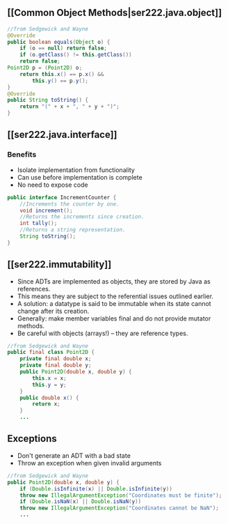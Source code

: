 ## [[Common Object Methods|ser222.java.object]]
```Java
//from Sedgewick and Wayne
@Override
public boolean equals(Object o) {
    if (o == null) return false;
    if (o.getClass() != this.getClass())
    return false;
Point2D p = (Point2D) o;
    return this.x() == p.x() &&
        this.y() == p.y();
}
@Override
public String toString() {
    return "(" + x + ", " + y + ")";
}
```
## [[ser222.java.interface]]
### Benefits
- Isolate implementation from functionality
- Can use before implementation is complete
- No need to expose code
```Java
public interface IncrementCounter {
    //Increments the counter by one.
    void increment();
    //Returns the increments since creation.
    int tally();
    //Returns a string representation.
    String toString();
}
```
## [[ser222.immutability]]
- Since ADTs are implemented as objects,
they are stored by Java as references.
- This means they are subject to the
referential issues outlined earlier.
- A solution: a datatype is said to be
immutable when its state cannot change
after its creation.
- Generally: make member variables final
and do not provide mutator methods.
- Be careful with objects (arrays!) – they
are reference types.
```Java
//from Sedgewick and Wayne
public final class Point2D {
    private final double x;
    private final double y;
    public Point2D(double x, double y) {
        this.x = x;
        this.y = y;
    }
    public double x() {
        return x;
    }
    ...
```
## Exceptions
- Don't generate an ADT with a bad state
- Throw an exception when given invalid arguments
```Java
//from Sedgewick and Wayne
public Point2D(double x, double y) {
    if (Double.isInfinite(x) || Double.isInfinite(y))
    throw new IllegalArgumentException("Coordinates must be finite");
    if (Double.isNaN(x) || Double.isNaN(y))
    throw new IllegalArgumentException("Coordinates cannot be NaN");
    ...
```